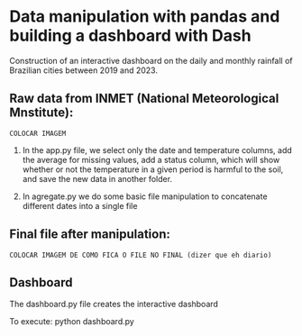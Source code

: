 # Data manipulation with pandas and building a dashboard with Dash

Construction of an interactive dashboard on the daily and monthly rainfall of Brazilian cities between 2019 and 2023.

## Raw data from INMET (National Meteorological Mnstitute):
    COLOCAR IMAGEM

1. In the app.py file, we select only the date and temperature columns, add the average for missing values, add a status column, which will show whether or not the temperature in a given period is harmful to the soil, and save the new data in another folder.

2. In agregate.py we do some basic file manipulation to concatenate different dates into a single file

## Final file after manipulation:

    COLOCAR IMAGEM DE COMO FICA O FILE NO FINAL (dizer que eh diario)

## Dashboard

The dashboard.py file creates the interactive dashboard

To execute:
    python dashboard.py